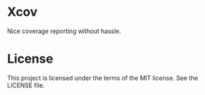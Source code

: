 # Xcov
Nice coverage reporting without hassle.

# License
This project is licensed under the terms of the MIT license. See the LICENSE file.
